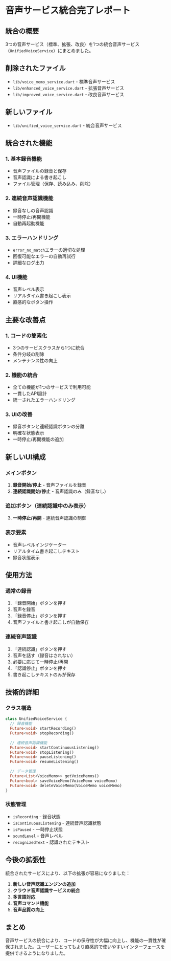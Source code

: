 # 音声サービス統合完了レポート

## 統合の概要

3つの音声サービス（標準、拡張、改良）を1つの統合音声サービス（`UnifiedVoiceService`）にまとめました。

## 削除されたファイル

- `lib/voice_memo_service.dart` - 標準音声サービス
- `lib/enhanced_voice_service.dart` - 拡張音声サービス  
- `lib/improved_voice_service.dart` - 改良音声サービス

## 新しいファイル

- `lib/unified_voice_service.dart` - 統合音声サービス

## 統合された機能

### 1. 基本録音機能
- 音声ファイルの録音と保存
- 音声認識による書き起こし
- ファイル管理（保存、読み込み、削除）

### 2. 連続音声認識機能
- 録音なしの音声認識
- 一時停止/再開機能
- 自動再起動機能

### 3. エラーハンドリング
- `error_no_match`エラーの適切な処理
- 回復可能なエラーの自動再試行
- 詳細なログ出力

### 4. UI機能
- 音声レベル表示
- リアルタイム書き起こし表示
- 直感的なボタン操作

## 主要な改善点

### 1. コードの簡素化
- 3つのサービスクラスから1つに統合
- 条件分岐の削除
- メンテナンス性の向上

### 2. 機能の統合
- 全ての機能が1つのサービスで利用可能
- 一貫したAPI設計
- 統一されたエラーハンドリング

### 3. UIの改善
- 録音ボタンと連続認識ボタンの分離
- 明確な状態表示
- 一時停止/再開機能の追加

## 新しいUI構成

### メインボタン
1. **録音開始/停止** - 音声ファイルを録音
2. **連続認識開始/停止** - 音声認識のみ（録音なし）

### 追加ボタン（連続認識中のみ表示）
3. **一時停止/再開** - 連続音声認識の制御

### 表示要素
- 音声レベルインジケーター
- リアルタイム書き起こしテキスト
- 録音状態表示

## 使用方法

### 通常の録音
1. 「録音開始」ボタンを押す
2. 音声を録音
3. 「録音停止」ボタンを押す
4. 音声ファイルと書き起こしが自動保存

### 連続音声認識
1. 「連続認識」ボタンを押す
2. 音声を話す（録音はされない）
3. 必要に応じて一時停止/再開
4. 「認識停止」ボタンを押す
5. 書き起こしテキストのみが保存

## 技術的詳細

### クラス構造
```dart
class UnifiedVoiceService {
  // 録音機能
  Future<void> startRecording()
  Future<void> stopRecording()
  
  // 連続音声認識機能
  Future<void> startContinuousListening()
  Future<void> stopListening()
  Future<void> pauseListening()
  Future<void> resumeListening()
  
  // データ管理
  Future<List<VoiceMemo>> getVoiceMemos()
  Future<bool> saveVoiceMemo(VoiceMemo voiceMemo)
  Future<void> deleteVoiceMemo(VoiceMemo voiceMemo)
}
```

### 状態管理
- `isRecording` - 録音状態
- `isContinuousListening` - 連続音声認識状態
- `isPaused` - 一時停止状態
- `soundLevel` - 音声レベル
- `recognizedText` - 認識されたテキスト

## 今後の拡張性

統合されたサービスにより、以下の拡張が容易になりました：

1. **新しい音声認識エンジンの追加**
2. **クラウド音声認識サービスの統合**
3. **多言語対応**
4. **音声コマンド機能**
5. **音声品質の向上**

## まとめ

音声サービスの統合により、コードの保守性が大幅に向上し、機能の一貫性が確保されました。ユーザーにとってもより直感的で使いやすいインターフェースを提供できるようになりました。